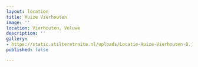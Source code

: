```yaml
---
layout: location
title: Huize Vierhouten
image: ''
location: Vierhouten, Veluwe
description: ''
gallery:
- https://static.stilteretraite.nl/uploads/Locatie-Huize-Vierhouten-8.jpg
published: false

---
```

